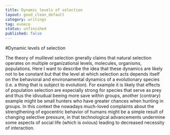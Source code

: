 ```yaml
---
title: Dynamic levels of selection
layout: good_clean_default
category: writings
tag: evoeco
status: unfinished
published: false
---
```


#Dynamic levels of selection

The theory of mulilevel selection gnerally claims that natural selection operates on multiple organizational levels, molecules, organisms, populations.
Here I want to describe the idea that these dynamics are likely not to be constant but that the level at which selection acts depends itself  on the behavioral and environamental dynamics of a evolutionary species (i.e. a thing that is subject to evolution).
For example it is likely that effects of population selection are especially strong for species that serve as prey and thus the idivudual beeing more save within groups, another (contrary) example might be small hunters who have greater chances when hunting in groups.  In this context the nowadays much-loved complaints about the strengthening of egocentric behavior of humans might be a simple result of changing selective pressure, in that technological advancements undermine some aspects of social life (which is ovious) leading to decreased necessity of interaction.

